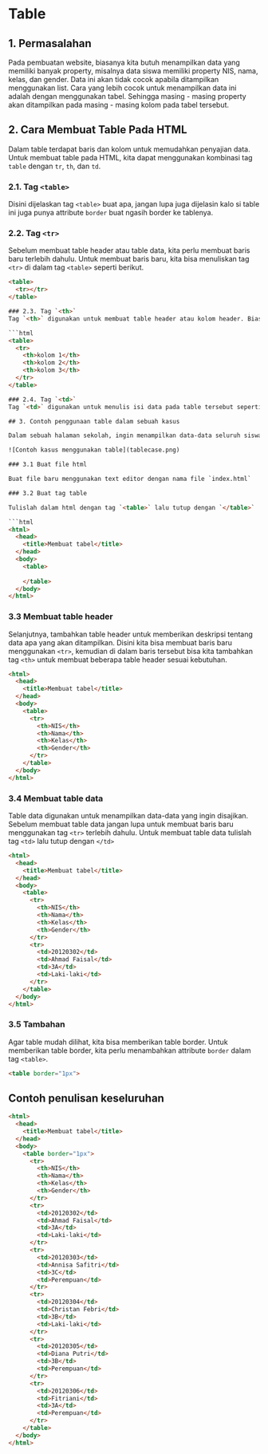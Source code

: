 # Table

## 1. Permasalahan
Pada pembuatan website, biasanya kita butuh menampilkan data yang memiliki banyak property, misalnya data siswa memiliki property NIS, nama, kelas, dan gender. Data ini akan tidak cocok apabila ditampilkan menggunakan list. Cara yang lebih cocok untuk menampilkan data ini adalah dengan menggunakan tabel. Sehingga masing - masing property akan ditampilkan pada masing - masing kolom pada tabel tersebut. 

## 2. Cara Membuat Table Pada HTML

Dalam table terdapat baris dan kolom untuk memudahkan penyajian data. Untuk membuat table pada HTML, kita dapat menggunakan kombinasi tag `table` dengan `tr`, `th`, dan `td`.

### 2.1. Tag `<table>`
Disini dijelaskan tag `<table>` buat apa, jangan lupa juga dijelasin kalo si table ini juga punya attribute `border` buat ngasih border ke tablenya.

### 2.2. Tag `<tr>`
Sebelum membuat table header atau table data, kita perlu membuat baris baru terlebih dahulu. Untuk membuat baris baru, kita bisa menuliskan tag `<tr>` di dalam tag `<table>` seperti berikut.

```html
<table>
  <tr></tr>
</table>

### 2.3. Tag `<th>`
Tag `<th>` digunakan untuk membuat table header atau kolom header. Biasanya tag ini digunakan untuk mendeskripsikan data - data apa saja yang akan disajikan pada tabel yang akan dibuat. Untuk membuat table header baru, masukkan tag `<th>` ke dalam tag `<tr>` yang sudah dibuat

```html
<table>
  <tr>
    <th>kolom 1</th>
    <th>kolom 2</th>
    <th>kolom 3</th>
  </tr>
</table>

### 2.4. Tag `<td>`
Tag `<td>` digunakan untuk menulis isi data pada table tersebut seperti data siswa.

## 3. Contoh penggunaan table dalam sebuah kasus

Dalam sebuah halaman sekolah, ingin menampilkan data-data seluruh siswanya seperti NIS, Nama, Kelas, dan Gender. Contoh table seperti berikut : 

![Contoh kasus menggunakan table](tablecase.png)

### 3.1 Buat file html

Buat file baru menggunakan text editor dengan nama file `index.html`

### 3.2 Buat tag table

Tulislah dalam html dengan tag `<table>` lalu tutup dengan `</table>`

```html
<html>
  <head>
    <title>Membuat tabel</title>
  </head>
  <body>
    <table>
  
    </table>
  </body>
</html>
```

### 3.3 Membuat table header

Selanjutnya, tambahkan table header untuk memberikan deskripsi tentang data apa yang akan ditampilkan. Disini kita bisa membuat baris baru menggunakan `<tr>`, kemudian di dalam baris tersebut bisa kita tambahkan tag `<th>` untuk membuat beberapa table header sesuai kebutuhan.

```html
<html>
  <head>
    <title>Membuat tabel</title>
  </head>
  <body>
    <table>
      <tr>
        <th>NIS</th>
        <th>Nama</th>
        <th>Kelas</th>
        <th>Gender</th>
      </tr>
    </table>
  </body>
</html>
```
### 3.4 Membuat table data

Table data digunakan untuk menampilkan data-data yang ingin disajikan. Sebelum membuat table data jangan lupa untuk membuat baris baru menggunakan tag `<tr>` terlebih dahulu. Untuk membuat table data tulislah tag `<td>` lalu tutup dengan `</td>`

```html
<html>
  <head>
    <title>Membuat tabel</title>
  </head>
  <body>
    <table>
      <tr>
        <th>NIS</th>
        <th>Nama</th>
        <th>Kelas</th>
        <th>Gender</th>
      </tr>
      <tr>
        <td>20120302</td>
        <td>Ahmad Faisal</td>
        <td>3A</td>
        <td>Laki-laki</td>
      </tr>
    </table>
  </body>
</html>
```

### 3.5 Tambahan

Agar table mudah dilihat, kita bisa memberikan table border. Untuk memberikan table border, kita perlu menambahkan attribute `border` dalam tag `<table>`.

```html
<table border="1px">
```

## Contoh penulisan keseluruhan

```html
<html>
  <head>
    <title>Membuat tabel</title>
  </head>
  <body>
    <table border="1px">
      <tr>
        <th>NIS</th>
        <th>Nama</th>
        <th>Kelas</th>
        <th>Gender</th>
      </tr>
      <tr>
        <td>20120302</td>
        <td>Ahmad Faisal</td>
        <td>3A</td>
        <td>Laki-laki</td>
      </tr>
      <tr>
        <td>20120303</td>
        <td>Annisa Safitri</td>
        <td>3C</td>
        <td>Perempuan</td>
      </tr>
      <tr>
        <td>20120304</td>
        <td>Christan Febri</td>
        <td>3B</td>
        <td>Laki-laki</td>
      </tr>
      <tr>
        <td>20120305</td>
        <td>Diana Putri</td>
        <td>3B</td>
        <td>Perempuan</td>
      </tr>
      <tr>
        <td>20120306</td>
        <td>Fitriani</td>
        <td>3A</td>
        <td>Perempuan</td>
      </tr>
    </table>
  </body>
</html>
```
